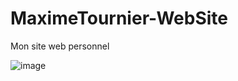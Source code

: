 # MaximeTournier-WebSite
Mon site web personnel

![image](https://github.com/TheMaxium69/MaximeTournier-WebSite/assets/63310746/f4ccf9de-342a-4608-a341-0877097c93f0)
